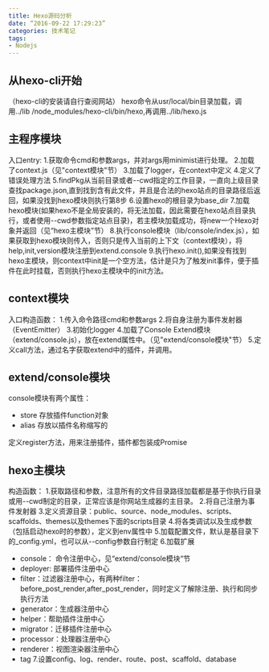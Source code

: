 ```yaml
---
title: Hexo源码分析
date: “2016-09-22 17:29:23”
categories: 技术笔记
tags:
- Nodejs
---
```

## 从hexo-cli开始
（hexo-cli的安装请自行查阅网站）
hexo命令从usr/local/bin目录加载，调用../lib
/node_modules/hexo-cli/bin/hexo,再调用../lib/hexo.js
<!-- more -->

## 主程序模块
入口entry:
1.获取命令cmd和参数args，并对args用minimist进行处理。
2.加载了context.js（见"context模块"节）
3.加载了logger，在context中定义
4.定义了错误处理方法
5.findPkg从当前目录或者--cwd指定的工作目录，一直向上级目录查找package.json,直到找到含有此文件，并且是合法的hexo站点的目录路径后返回，如果没找到hexo模块则执行第8步
6.设置hexo的根目录为base_dir
7.加载hexo模块(如果hexo不是全局安装的，将无法加载，因此需要在hexo站点目录执行，或者使用--cwd参数指定站点目录)，若主模块加载成功，将new一个Hexo对象并返回（见“hexo主模块”节）
8.执行console模块（lib/console/index.js），如果获取到hexo模块则传入，否则只是传入当前的上下文（context模块），将help,init,version模块注册到extend.console
9.执行hexo.init(),如果没有找到hexo主模块，则context中init是一个空方法，估计是只为了触发init事件，便于插件在此时挂载，否则执行hexo主模块中的init方法。

## context模块
入口构造函数：
1.传入命令路径cmd和参数args
2.将自身注册为事件发射器（EventEmitter）
3.初始化logger
4.加载了Console Extend模块（extend/console.js），放在extend属性中。（见"extend/console模块"节）
5.定义call方法，通过名字获取extend中的插件，并调用。

## extend/console模块

console模块有两个属性：
- store 存放插件function对象
- alias 存放以插件名称缩写的

定义register方法，用来注册插件，插件都包装成Promise

## hexo主模块
构造函数：
1.获取路径和参数，注意所有的文件目录路径加载都是基于你执行目录或用--cwd制定的目录，正常应该是你网站生成器的主目录。
2.将自己注册为事件发射器
3.定义资源目录：public、source、node_modules、scripts、scaffolds、themes以及themes下面的scripts目录
4.将各类调试以及生成参数（包括启动hexo时的参数），定义到env属性中
5.加载配置文件，默认是基目录下的_config.yml，也可以从--config参数自行制定
6.加载扩展
  - console： 命令注册中心，见“extend/console模块“节
  - deployer: 部署插件注册中心
  - filter：过滤器注册中心，有两种filter：before_post_render,after_post_render，同时定义了解除注册、执行和同步执行方法
  - generator：生成器注册中心
  - helper：帮助插件注册中心
  - migrator：迁移插件注册中心
  - processor：处理器注册中心
  - renderer：视图渲染器注册中心
  - tag
7.设置config、log、render、route、post、scaffold、database

